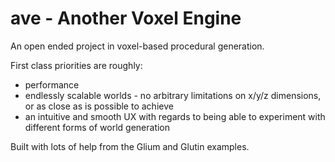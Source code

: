 # ave - Another Voxel Engine

An open ended project in voxel-based procedural generation.

First class priorities are roughly:
* performance
* endlessly scalable worlds - no arbitrary limitations on x/y/z dimensions, or as close as is possible to achieve
* an intuitive and smooth UX with regards to being able to experiment with different forms of world generation

Built with lots of help from the Glium and Glutin examples.
